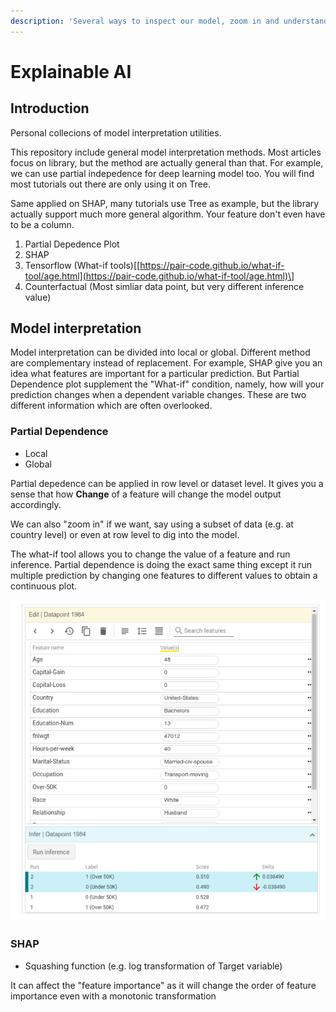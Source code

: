 ```yaml
---
description: 'Several ways to inspect our model, zoom in and understand your model!'
---
```


# Explainable AI

## Introduction

Personal collecions of model interpretation utilities.

This repository include general model interpretation methods. Most articles focus on library, but the method are actually general than that. For example, we can use partial indepedence for deep learning model too. You will find most tutorials out there are only using it on Tree.

Same applied on SHAP, many tutorials use Tree as example, but the library actually support much more general algorithm. Your feature don't even have to be a column.

1. Partial Depedence Plot 
2. SHAP
3. Tensorflow \(What-if tools\)\[[https://pair-code.github.io/what-if-tool/age.html](https://pair-code.github.io/what-if-tool/age.html)\]
4. Counterfactual \(Most simliar data point, but very different inference value\)

## Model interpretation

Model interpretation can be divided into local or global. Different method are complementary instead of replacement. For example, SHAP give you an idea what features are important for a particular prediction. But Partial Dependence plot supplement the "What-if" condition, namely, how will your prediction changes when a dependent variable changes. These are two different information which are often overlooked.

### Partial Dependence

* Local
* Global

Partial depedence can be applied in row level or dataset level. It gives you a sense that how **Change** of a feature will change the model output accordingly.

We can also "zoom in" if we want, say using a subset of data \(e.g. at country level\) or even at row level to dig into the model.

The what-if tool allows you to change the value of a feature and run inference. Partial dependence is doing the exact same thing except it run multiple prediction by changing one features to different values to obtain a continuous plot.

![What-if tools allow user to change the model input and see how prediction changes](.gitbook/assets/image%20%281%29.png)

### SHAP

* Squashing function \(e.g. log transformation of Target variable\)

It can affect the "feature importance" as it will change the order of feature importance even with a monotonic transformation

